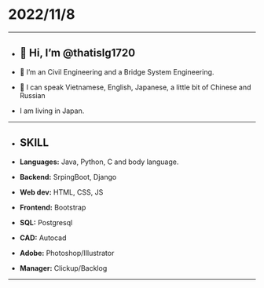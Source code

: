 # 2022/11/8
___

- ## 👋 Hi, I’m @thatislg1720


- 👀 I’m an Civil Engineering and a Bridge System Engineering. 
- 🌱 I can speak Vietnamese, English, Japanese, a little bit of Chinese and Russian 

- I am living in Japan. 

___

- ## SKILL 

- **Languages:** Java, Python, C and body language.
- **Backend:** SrpingBoot, Django
- **Web dev:** HTML, CSS, JS
- **Frontend:** Bootstrap
- **SQL:** Postgresql
- **CAD:** Autocad
- **Adobe:** Photoshop/IIlustrator
- **Manager:** Clickup/Backlog
___

<!---
thatislg/thatislg is a ✨ special ✨ repository because its `README.md` (this file) appears on your GitHub profile.
You can click the Preview link to take a look at your changes.
--->
